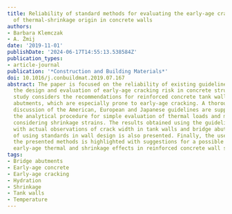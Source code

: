```yaml
---
title: Reliability of standard methods for evaluating the early-age cracking risk
  of thermal-shrinkage origin in concrete walls
authors:
- Barbara Klemczak
- A. Żmij
date: '2019-11-01'
publishDate: '2024-06-17T14:55:13.538584Z'
publication_types:
- article-journal
publication: '*Construction and Building Materials*'
doi: 10.1016/j.conbuildmat.2019.07.167
abstract: The paper is focused on the reliability of existing guidelines for both
  the design and evaluation of early-age cracking risk in concrete structures. The
  study considers the recommendations for reinforced concrete tank walls and bridge
  abutments, which are especially prone to early-age cracking. A thorough review and
  discussion of the American, European and Japanese guidelines are supplemented by
  the analytical procedure for simple evaluation of thermal loads and more precisely
  considering shrinkage strains. The results obtained using the guidelines were compared
  with actual observations of crack width in tank walls and bridge abutments. An example
  of using standards in wall design is also presented. Finally, the usefulness of
  the presented methods is highlighted with suggestions for a possible path for considering
  early-age thermal and shrinkage effects in reinforced concrete wall structures.
tags:
- Bridge abutments
- Early-age concrete
- Early-age cracking
- Hydration
- Shrinkage
- Tank walls
- Temperature
---
```

